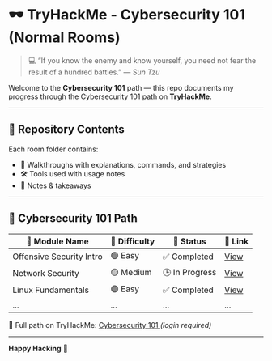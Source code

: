 # 🕶️ TryHackMe - Cybersecurity 101 (Normal Rooms)

> 💻 “If you know the enemy and know yourself, you need not fear the result of a hundred battles.” — *Sun Tzu*

Welcome to the **Cybersecurity 101** path — this repo documents my progress through the Cybersecurity 101 path on **TryHackMe**.

---

## 📂 Repository Contents

Each room folder contains:
- 🧠 Walkthroughs with explanations, commands, and strategies
- 🛠️ Tools used with usage notes
- 🧾 Notes & takeaways

---

## 🧭 Cybersecurity 101 Path

| 🏁 Module Name                | 🎯 Difficulty | 📌 Status       | 🔗 Link |
|----------------------------|---------------|------------------|--------|
| Offensive Security Intro | 🟢 Easy     | ✅ Completed     | [View](./Cybersecurity-101/Start-Your-Cyber-Security-Journey) |
| Network Security            | 🟡 Medium     | 🕒 In Progress   | [View](./Cybersecurity-101/Network-Security) |
| Linux Fundamentals          | 🟢 Easy       | ✅ Completed     | [View](./Cybersecurity-101/Linux-Fundamentals) |
| ...                        | ...           | ...              | ...    |

🔗 Full path on TryHackMe: <a href="https://tryhackme.com/path/outline/cybersecurity101"> Cybersecurity 101 </a> *(login required)*

---

**Happy Hacking** 👾
